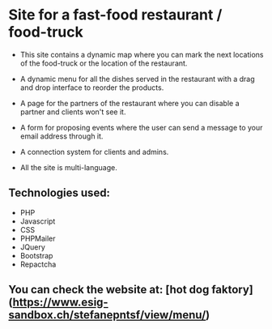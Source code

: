 # Site for a fast-food restaurant / food-truck

* This site contains a dynamic map where you can mark the next locations of the food-truck or the location of the restaurant.

* A dynamic menu for all the dishes served in the restaurant with a drag and drop interface to reorder the products.

* A page for the partners of the restaurant where you can disable a partner and clients won't see it.

* A form for proposing events where the user can send a message to your email address through it.

* A connection system for clients and admins.

* All the site is multi-language. 

## Technologies used:

* PHP
* Javascript
* CSS
* PHPMailer
* JQuery
* Bootstrap
* Repactcha

## You can check the website at: [hot dog faktory] (https://www.esig-sandbox.ch/stefanepntsf/view/menu/)